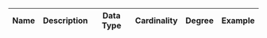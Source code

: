 <body link="#0563C1" vlink="#0563C1">

Name | Description | Data Type | Cardinality | Degree | Example
-- | -- | -- | -- | -- | --


</body>

